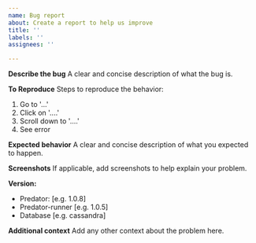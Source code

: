 ```yaml
---
name: Bug report
about: Create a report to help us improve
title: ''
labels: ''
assignees: ''

---
```


**Describe the bug**
A clear and concise description of what the bug is.

**To Reproduce**
Steps to reproduce the behavior:
1. Go to '...'
2. Click on '....'
3. Scroll down to '....'
4. See error

**Expected behavior**
A clear and concise description of what you expected to happen.

**Screenshots**
If applicable, add screenshots to help explain your problem.

**Version:**
 - Predator: [e.g. 1.0.8]
 - Predator-runner [e.g. 1.0.5]
 - Database [e.g. cassandra]

**Additional context**
Add any other context about the problem here.

